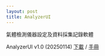 ```yaml
---
layout: post
title: AnalyzerUI
---
```


氣體檢測儀器設定及資料採集記錄軟體

AnalyzerUI v1.0 (20250114) 
[下載](https://github.com/yazelin/yazelin.github.io/raw/refs/heads/master/Release/AnalyzerUI/Setup20250115.zip) / 
[手冊](https://docs.google.com/presentation/d/1vMC8totW6PzqluOyhYm6pcSRuT_h-w-1fbskHXCPBik/edit?usp=sharing)